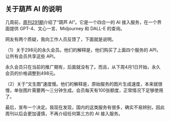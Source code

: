 ## 关于葫芦 AI 的说明

几周前，[周刊291期](https://www.ruanyifeng.com/blog/2024/03/weekly-issue-292.html)介绍了“葫芦 AI”。它是一个四合一的 AI 接入服务，在一个界面提供 GPT-4、文心一言、Midjourney 和 DALL-E 的查询。

网友有两个质疑，我向工作人员反馈了，下面就是说明。

（1）关于298元的永久会员。他们的解释是，他们购买了上面四个服务的 API，让所有会员共享这些 API。

永久会员只在当前的推广期有，后面就没有了。而且，从下周4月1日开始，永久会员的价格调整到498元。

（2）关于“文生图”速度慢。他们的解释是，原始服务的图片生成速度，本来就很慢，单张图片需要两～三分钟生成。会员每天有100张额度，正常情况下足够使用了。

最后，宣布一个决定。我现在发现，国内的这类服务有很多，确实不易辨别，因此周刊以后会更加谨慎，不再介绍任何第三方的 AI 接入服务。
